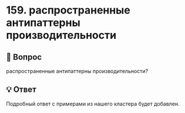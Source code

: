 # 159. распространенные антипаттерны производительности

## 🎯 Вопрос
распространенные антипаттерны производительности?

## 💡 Ответ

Подробный ответ с примерами из нашего кластера будет добавлен.

